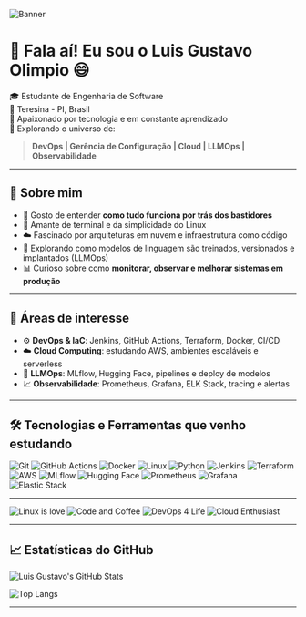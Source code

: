 ![Banner](https://capsule-render.vercel.app/api?type=waving&color=gradient&height=200&section=header&text=Luis%20Gustavo%20Olimpio&fontSize=30&fontAlignY=40)

# 👋 Fala aí! Eu sou o Luis Gustavo Olimpio 😄

🎓 Estudante de Engenharia de Software  
📍 Teresina - PI, Brasil  
🧠 Apaixonado por tecnologia e em constante aprendizado  
🚀 Explorando o universo de:

> **DevOps | Gerência de Configuração | Cloud | LLMOps | Observabilidade**

---

## 🧠 Sobre mim

- 🧩 Gosto de entender **como tudo funciona por trás dos bastidores**
- 🐧 Amante de terminal e da simplicidade do Linux
- ☁️ Fascinado por arquiteturas em nuvem e infraestrutura como código
- 🔭 Explorando como modelos de linguagem são treinados, versionados e implantados (LLMOps)
- 📊 Curioso sobre como **monitorar, observar e melhorar sistemas em produção**

---

## 💼 Áreas de interesse

- ⚙️ **DevOps & IaC**: Jenkins, GitHub Actions, Terraform, Docker, CI/CD  
- ☁️ **Cloud Computing**: estudando AWS, ambientes escaláveis e serverless  
- 🤖 **LLMOps**: MLflow, Hugging Face, pipelines e deploy de modelos  
- 📈 **Observabilidade**: Prometheus, Grafana, ELK Stack, tracing e alertas

---

## 🛠️ Tecnologias e Ferramentas que venho estudando

![Git](https://img.shields.io/badge/-Git-black?style=flat-square&logo=git)
![GitHub Actions](https://img.shields.io/badge/-GitHub%20Actions-black?style=flat-square&logo=github-actions)
![Docker](https://img.shields.io/badge/-Docker-black?style=flat-square&logo=docker)
![Linux](https://img.shields.io/badge/-Linux-black?style=flat-square&logo=linux)
![Python](https://img.shields.io/badge/-Python-black?style=flat-square&logo=python)
![Jenkins](https://img.shields.io/badge/-Jenkins-black?style=flat-square&logo=jenkins)
![Terraform](https://img.shields.io/badge/-Terraform-black?style=flat-square&logo=terraform)
![AWS](https://img.shields.io/badge/-AWS-black?style=flat-square&logo=amazon-aws)
![MLflow](https://img.shields.io/badge/-MLflow-black?style=flat-square&logo=mlflow)
![Hugging Face](https://img.shields.io/badge/-HuggingFace-black?style=flat-square&logo=huggingface)
![Prometheus](https://img.shields.io/badge/-Prometheus-black?style=flat-square&logo=prometheus)
![Grafana](https://img.shields.io/badge/-Grafana-black?style=flat-square&logo=grafana)
![Elastic Stack](https://img.shields.io/badge/-ELK-black?style=flat-square&logo=elastic)

---

![Linux is love](https://img.shields.io/badge/Linux-Is%20Love-black?style=for-the-badge&logo=linux)
![Code and Coffee](https://img.shields.io/badge/☕-Code%20%26%20Caffeine-black?style=for-the-badge)
![DevOps 4 Life](https://img.shields.io/badge/DevOps-4%20Life-0f0?style=for-the-badge&logo=githubactions)
![Cloud Enthusiast](https://img.shields.io/badge/Cloud-Enthusiast-blue?style=for-the-badge&logo=amazonaws)

---

## 📈 Estatísticas do GitHub

![Luis Gustavo's GitHub Stats](https://github-readme-stats.vercel.app/api?username=luisg0c&show_icons=true&theme=tokyonight)

![Top Langs](https://github-readme-stats.vercel.app/api/top-langs/?username=luisg0c&layout=compact&theme=tokyonight)

---


